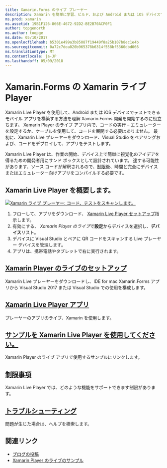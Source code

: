 ```yaml
---
title: Xamarin.Forms のライブ プレーヤー
description: Xamarin を簡単に学習、ビルド、および Android または iOS デバイスでアプリの実行を開始します。
ms.prod: xamarin
ms.assetid: 19B1F126-866E-4672-92D2-BE2B70ACF0F1
author: topgenorth
ms.author: toopge
ms.date: 05/10/2017
ms.openlocfilehash: b5301e499a3b85087f19449f8a25b107b8ec1e4b
ms.sourcegitcommit: 0a72c7dea020b965378b6314f558bf5360dbd066
ms.translationtype: MT
ms.contentlocale: ja-JP
ms.lasthandoff: 05/09/2018
---
```

# <a name="xamarin-live-player-for-xamarinforms"></a>Xamarin.Forms の Xamarin ライブ Player

Xamarin Live Player を使用して、Android または iOS デバイスでテストできるモバイル アプリを構築する方法を理解 Xamarin.Forms 開発を開始するのに役立ちます。 Xamarin Player のライブ アプリ内で、コードの実行 – エミュレーターを設定するか、ケーブルを使用して、コードを展開する必要はありません。 最初に、Xamarin Live プレーヤーをダウンロード、Visual Studio をペアリングおよび、コードをデプロイして、アプリをテストします。 

Xamarin Live Player は、作業の開始、デバイス上で簡単に視覚化のアイデアを得るための開発者用にサンド ボックスとして設計されています。 達する可能性があります、ソース コードが解釈されるので、[制限](limitations.md)後、時間と完全にデバイスまたはエミュレーター向けアプリをコンパイルする必要です。

## <a name="get-started-with-xamarin-live-player"></a>Xamarin Live Player を概要します。

[![Xamarin ライブ プレーヤー: コード、テストをスキャンします。](images/xamarin-live.png)](images/xamarin-live-sml.png#lightbox)

1. フローして、アプリをダウンロード、 [Xamarin Live Player セットアップ](install.md)指示します。
2. 有効にする、 *Xamarin Player のライブ*で**設定**からデバイスを選択し、**デバイス**リスト。
2. デバイスに Visual Studio とペアに QR コードをスキャンする Live プレーヤー デバイスを管理します。
3. アプリは、携帯電話やタブレットで右に実行されます。

## <a name="xamarin-live-player-setupinstallmd"></a>[Xamarin Player のライブのセットアップ](install.md)

Xamarin Live プレーヤーをダウンロードし、IDE for mac Xamarin.Forms アプリから Visual Studio 2017 または Visual Studio での使用を構成します。 

## <a name="xamarin-live-player-appplayermd"></a>[Xamarin Live Player アプリ](player.md)

プレーヤーのアプリのライブ、Xamarin を使用します。

## <a name="samples-to-try-with-xamarin-live-playersamplesmd"></a>[サンプルを Xamarin Live Player を使用してください。](samples.md)

Xamarin Player のライブ アプリで使用するサンプルにリンクします。

## <a name="limitationslimitationsmd"></a>[制限事項](limitations.md)

Xamarin Live Player では、どのような機能をサポートできます制限があります。

## <a name="troubleshootingtroubleshootingmd"></a>[トラブルシューティング](troubleshooting.md)

問題が生じた場合は、ヘルプを検索します。


## <a name="related-links"></a>関連リンク

- [ブログの投稿](https://blog.xamarin.com/live-player/)
- [Xamarin Player のライブのサンプル](https://developer.xamarin.com/samples/xamarin-live-player/all/)

